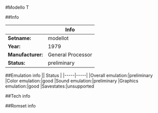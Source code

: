 #Modello T

##Info

||Info|
|-----|-----|
|**Setname:**|modellot
|**Year:**|1979
|**Manufacturer:**|General Processor
|**Status:**|preliminary

##Emulation info
|| Status |
|-----|-----|
|Overall emulation:|preliminary
|Color emulation:|good
|Sound emulation:|preliminary
|Graphics emulation:|good
|Savestates:|unsupported

##Tech info

##Romset info

<!--- START OF EDITED COMMENT DO NOT TOUCH TEXT ABOVE-->
